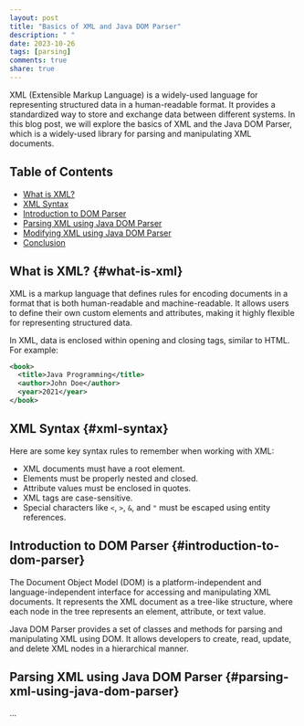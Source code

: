 ```yaml
---
layout: post
title: "Basics of XML and Java DOM Parser"
description: " "
date: 2023-10-26
tags: [parsing]
comments: true
share: true
---
```


XML (Extensible Markup Language) is a widely-used language for representing structured data in a human-readable format. It provides a standardized way to store and exchange data between different systems. In this blog post, we will explore the basics of XML and the Java DOM Parser, which is a widely-used library for parsing and manipulating XML documents.

## Table of Contents

- [What is XML?](#what-is-xml)
- [XML Syntax](#xml-syntax)
- [Introduction to DOM Parser](#introduction-to-dom-parser)
- [Parsing XML using Java DOM Parser](#parsing-xml-using-java-dom-parser)
- [Modifying XML using Java DOM Parser](#modifying-xml-using-java-dom-parser)
- [Conclusion](#conclusion)

## What is XML? {#what-is-xml}

XML is a markup language that defines rules for encoding documents in a format that is both human-readable and machine-readable. It allows users to define their own custom elements and attributes, making it highly flexible for representing structured data.

In XML, data is enclosed within opening and closing tags, similar to HTML. For example:

```xml
<book>
  <title>Java Programming</title>
  <author>John Doe</author>
  <year>2021</year>
</book>
```

## XML Syntax {#xml-syntax}

Here are some key syntax rules to remember when working with XML:

- XML documents must have a root element.
- Elements must be properly nested and closed.
- Attribute values must be enclosed in quotes.
- XML tags are case-sensitive.
- Special characters like `<`, `>`, `&`, and `"` must be escaped using entity references.

## Introduction to DOM Parser {#introduction-to-dom-parser}

The Document Object Model (DOM) is a platform-independent and language-independent interface for accessing and manipulating XML documents. It represents the XML document as a tree-like structure, where each node in the tree represents an element, attribute, or text value.

Java DOM Parser provides a set of classes and methods for parsing and manipulating XML using DOM. It allows developers to create, read, update, and delete XML nodes in a hierarchical manner.

## Parsing XML using Java DOM Parser {#parsing-xml-using-java-dom-parser}
...